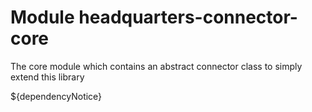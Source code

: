 # Module headquarters-connector-core
The core module which contains an abstract connector class to simply extend this library

${dependencyNotice}